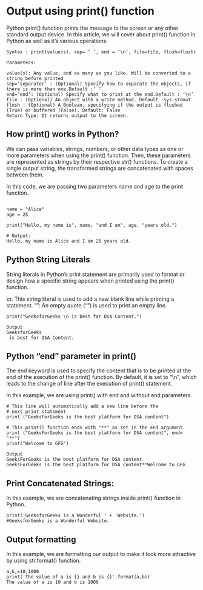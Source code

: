 # Output using print() function
Python print() function prints the message to the screen or any other standard output device. In this article, we will cover about print() function in Python as well as it’s various operations.

```
Syntax : print(value(s), sep= ‘ ‘, end = ‘\n’, file=file, flush=flush)

Parameters: 

value(s): Any value, and as many as you like. Will be converted to a string before printed
sep=’separator’ : (Optional) Specify how to separate the objects, if there is more than one.Default :’ ‘
end=’end’: (Optional) Specify what to print at the end.Default : ‘\n’
file : (Optional) An object with a write method. Default :sys.stdout
flush : (Optional) A Boolean, specifying if the output is flushed (True) or buffered (False). Default: False
Return Type: It returns output to the screen.

```

## How print() works in Python?
We can pass variables, strings, numbers, or other data types as one or more parameters when using the print() function. Then, these parameters are represented as strings by their respective str() functions. To create a single output string, the transformed strings are concatenated with spaces between them.

In this code, we are passing two parameters name and age to the print function.

```

name = "Alice"
age = 25

print("Hello, my name is", name, "and I am", age, "years old.")

# Output:
Hello, my name is Alice and I am 25 years old.

```

## Python String Literals

String literals in Python’s print statement are primarily used to format or design how a specific string appears when printed using the print() function.

\n: This string literal is used to add a new blank line while printing a statement.
“”: An empty quote (“”) is used to print an empty line.

`print("GeeksforGeeks \n is best for DSA Content.")`

```
Output
GeeksforGeeks 
 is best for DSA Content.
```

## Python “end” parameter in print()
The end keyword is used to specify the content that is to be printed at the end of the execution of the print() function. By default, it is set to “\n”, which leads to the change of line after the execution of print() statement.

In this example, we are using print() with end and without end parameters.

```
# This line will automatically add a new line before the
# next print statement
print ("GeeksForGeeks is the best platform for DSA content")

# This print() function ends with "**" as set in the end argument.
print ("GeeksForGeeks is the best platform for DSA content", end= "**")
print("Welcome to GFG")

```

```
Output
GeeksForGeeks is the best platform for DSA content
GeeksForGeeks is the best platform for DSA content**Welcome to GFG
```

## Print Concatenated Strings:

In this example, we are concatenating strings inside print() function in Python.

```
print('GeeksforGeeks is a Wonderful ' + 'Website.')
#GeeksforGeeks is a Wonderful Website.
```
## Output formatting
In this example, we are formatting our output to make it look more attractive by using str.format() function.

```
a,b,=10,1000
print('The value of a is {} and b is {}'.format(a,b))
The value of a is 10 and b is 1000

```
